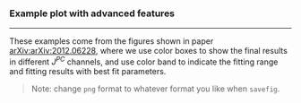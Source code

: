 ### Example plot with advanced features
---
These examples come from the figures shown in paper [arXiv:arXiv:2012.06228](https://arxiv.org/abs/2012.06228),
where we use color boxes to show the final results in different $J^{PC}$ channels,
and use color band to indicate the fitting range and fitting results with best fit parameters.

> Note: change `png` format to whatever format you like when `savefig`. 